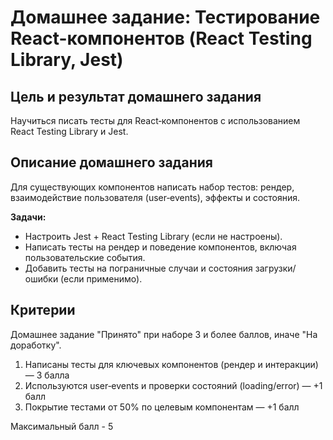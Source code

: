 # Домашнее задание: Тестирование React-компонентов (React Testing Library, Jest)

## Цель и результат домашнего задания

Научиться писать тесты для React‑компонентов с использованием React Testing Library и Jest.

## Описание домашнего задания

Для существующих компонентов написать набор тестов: рендер, взаимодействие пользователя (user‑events), эффекты и состояния.

**Задачи:**

- Настроить Jest + React Testing Library (если не настроены).
- Написать тесты на рендер и поведение компонентов, включая пользовательские события.
- Добавить тесты на пограничные случаи и состояния загрузки/ошибки (если применимо).

## Критерии

Домашнее задание "Принято" при наборе 3 и более баллов, иначе "На доработку".

1. Написаны тесты для ключевых компонентов (рендер и интеракции) — 3 балла
2. Используются user‑events и проверки состояний (loading/error) — +1 балл
3. Покрытие тестами от 50% по целевым компонентам — +1 балл

Максимальный балл - 5
